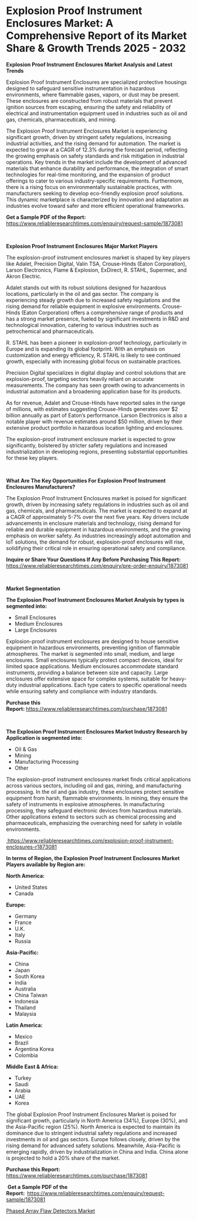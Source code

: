 <p><h1>Explosion Proof Instrument Enclosures Market: A Comprehensive Report of its Market Share & Growth Trends 2025 - 2032</h1></p><p><strong>Explosion Proof Instrument Enclosures Market Analysis and Latest Trends</strong></p>
<p><p>Explosion Proof Instrument Enclosures are specialized protective housings designed to safeguard sensitive instrumentation in hazardous environments, where flammable gases, vapors, or dust may be present. These enclosures are constructed from robust materials that prevent ignition sources from escaping, ensuring the safety and reliability of electrical and instrumentation equipment used in industries such as oil and gas, chemicals, pharmaceuticals, and mining.</p><p>The Explosion Proof Instrument Enclosures Market is experiencing significant growth, driven by stringent safety regulations, increasing industrial activities, and the rising demand for automation. The market is expected to grow at a CAGR of 12.3% during the forecast period, reflecting the growing emphasis on safety standards and risk mitigation in industrial operations. Key trends in the market include the development of advanced materials that enhance durability and performance, the integration of smart technologies for real-time monitoring, and the expansion of product offerings to cater to various industry-specific requirements. Furthermore, there is a rising focus on environmentally sustainable practices, with manufacturers seeking to develop eco-friendly explosion proof solutions. This dynamic marketplace is characterized by innovation and adaptation as industries evolve toward safer and more efficient operational frameworks.</p></p>
<p><strong>Get a Sample PDF of the Report:&nbsp;</strong> <a href="https://www.reliableresearchtimes.com/enquiry/request-sample/1873081?utm_campaign=3252&utm_medium=2&utm_source=Github&utm_content=ia&utm_term=08042025&utm_id=explosion-proof-instrument-enclosures">https://www.reliableresearchtimes.com/enquiry/request-sample/1873081</a></p>
<p>&nbsp;</p>
<p><strong>Explosion Proof Instrument Enclosures Major Market Players</strong></p>
<p><p>The explosion-proof instrument enclosures market is shaped by key players like Adalet, Precision Digital, Valin TSA, Crouse-Hinds (Eaton Corporation), Larson Electronics, Flame & Explosion, ExDirect, R. STAHL, Supermec, and Akron Electric. </p><p>Adalet stands out with its robust solutions designed for hazardous locations, particularly in the oil and gas sector. The company is experiencing steady growth due to increased safety regulations and the rising demand for reliable equipment in explosive environments. Crouse-Hinds (Eaton Corporation) offers a comprehensive range of products and has a strong market presence, fueled by significant investments in R&D and technological innovation, catering to various industries such as petrochemical and pharmaceuticals.</p><p>R. STAHL has been a pioneer in explosion-proof technology, particularly in Europe and is expanding its global footprint. With an emphasis on customization and energy efficiency, R. STAHL is likely to see continued growth, especially with increasing global focus on sustainable practices.</p><p>Precision Digital specializes in digital display and control solutions that are explosion-proof, targeting sectors heavily reliant on accurate measurements. The company has seen growth owing to advancements in industrial automation and a broadening application base for its products.</p><p>As for revenue, Adalet and Crouse-Hinds have reported sales in the range of millions, with estimates suggesting Crouse-Hinds generates over $2 billion annually as part of Eaton’s performance. Larson Electronics is also a notable player with revenue estimates around $50 million, driven by their extensive product portfolio in hazardous location lighting and enclosures.</p><p>The explosion-proof instrument enclosure market is expected to grow significantly, bolstered by stricter safety regulations and increased industrialization in developing regions, presenting substantial opportunities for these key players.</p></p>
<p>&nbsp;</p>
<p><strong>What Are The Key Opportunities For Explosion Proof Instrument Enclosures Manufacturers?</strong></p>
<p><p>The Explosion Proof Instrument Enclosures market is poised for significant growth, driven by increasing safety regulations in industries such as oil and gas, chemicals, and pharmaceuticals. The market is expected to expand at a CAGR of approximately 5-7% over the next five years. Key drivers include advancements in enclosure materials and technology, rising demand for reliable and durable equipment in hazardous environments, and the growing emphasis on worker safety. As industries increasingly adopt automation and IoT solutions, the demand for robust, explosion-proof enclosures will rise, solidifying their critical role in ensuring operational safety and compliance.</p></p>
<p><strong>Inquire or Share Your Questions If Any Before Purchasing This Report:</strong> <a href="https://www.reliableresearchtimes.com/enquiry/pre-order-enquiry/1873081?utm_campaign=3252&utm_medium=2&utm_source=Github&utm_content=ia&utm_term=08042025&utm_id=explosion-proof-instrument-enclosures">https://www.reliableresearchtimes.com/enquiry/pre-order-enquiry/1873081</a></p>
<p>&nbsp;</p>
<p><strong>Market Segmentation</strong></p>
<p><strong>The Explosion Proof Instrument Enclosures Market Analysis by types is segmented into:</strong></p>
<p><ul><li>Small Enclosures</li><li>Medium Enclosures</li><li>Large Enclosures</li></ul></p>
<p><p>Explosion-proof instrument enclosures are designed to house sensitive equipment in hazardous environments, preventing ignition of flammable atmospheres. The market is segmented into small, medium, and large enclosures. Small enclosures typically protect compact devices, ideal for limited space applications. Medium enclosures accommodate standard instruments, providing a balance between size and capacity. Large enclosures offer extensive space for complex systems, suitable for heavy-duty industrial applications. Each type caters to specific operational needs while ensuring safety and compliance with industry standards.</p></p>
<p><strong>Purchase this Report:&nbsp;</strong><a href="https://www.reliableresearchtimes.com/purchase/1873081?utm_campaign=3252&utm_medium=2&utm_source=Github&utm_content=ia&utm_term=08042025&utm_id=explosion-proof-instrument-enclosures">https://www.reliableresearchtimes.com/purchase/1873081</a></p>
<p>&nbsp;</p>
<p><strong>The Explosion Proof Instrument Enclosures Market Industry Research by Application is segmented into:</strong></p>
<p><ul><li>Oil & Gas</li><li>Mining</li><li>Manufacturing Processing</li><li>Other</li></ul></p>
<p><p>The explosion-proof instrument enclosures market finds critical applications across various sectors, including oil and gas, mining, and manufacturing processing. In the oil and gas industry, these enclosures protect sensitive equipment from harsh, flammable environments. In mining, they ensure the safety of instruments in explosive atmospheres. In manufacturing processing, they safeguard electronic devices from hazardous materials. Other applications extend to sectors such as chemical processing and pharmaceuticals, emphasizing the overarching need for safety in volatile environments.</p></p>
<p><a href="https://www.reliableresearchtimes.com/explosion-proof-instrument-enclosures-r1873081?utm_campaign=3252&utm_medium=2&utm_source=Github&utm_content=ia&utm_term=08042025&utm_id=explosion-proof-instrument-enclosures">&nbsp;https://www.reliableresearchtimes.com/explosion-proof-instrument-enclosures-r1873081</a></p>
<p><strong>In terms of Region, the Explosion Proof Instrument Enclosures Market Players available by Region are:</strong></p>
<p>
    <p> <strong> North America: </strong>
        <ul>
            <li>United States</li>
            <li>Canada</li>
        </ul>
        </p> 
    <p> <strong> Europe: </strong>
        <ul>
            <li>Germany</li>
            <li>France</li>
            <li>U.K.</li>
            <li>Italy</li>
            <li>Russia</li>
        </ul>
        </p> 
    <p> <strong> Asia-Pacific: </strong>
        <ul>
            <li>China</li>
            <li>Japan</li>
            <li>South Korea</li>
            <li>India</li>
            <li>Australia</li>
            <li>China Taiwan</li>
            <li>Indonesia</li>
            <li>Thailand</li>
            <li>Malaysia</li>
        </ul>
        </p> 
    <p> <strong> Latin America: </strong>
        <ul>
            <li>Mexico</li>
            <li>Brazil</li>
            <li>Argentina Korea</li>
            <li>Colombia</li>
        </ul>
        </p> 
    <p> <strong> Middle East & Africa: </strong>
        <ul>
            <li>Turkey</li>
            <li>Saudi</li>
            <li>Arabia</li>
            <li>UAE</li>
            <li>Korea</li>
        </ul>
    </p>
    </p>
<p><p>The global Explosion Proof Instrument Enclosures Market is poised for significant growth, particularly in North America (34%), Europe (30%), and the Asia-Pacific region (25%). North America is expected to maintain its dominance due to stringent industrial safety regulations and increased investments in oil and gas sectors. Europe follows closely, driven by the rising demand for advanced safety solutions. Meanwhile, Asia-Pacific is emerging rapidly, driven by industrialization in China and India. China alone is projected to hold a 20% share of the market.</p></p>
<p><strong>Purchase this Report: </strong><a href="https://www.reliableresearchtimes.com/purchase/1873081?utm_campaign=3252&utm_medium=2&utm_source=Github&utm_content=ia&utm_term=08042025&utm_id=explosion-proof-instrument-enclosures">https://www.reliableresearchtimes.com/purchase/1873081</a></p>
<p>&nbsp;<strong>Get a Sample PDF of the Report:&nbsp;&nbsp;</strong><a href="https://www.reliableresearchtimes.com/enquiry/request-sample/1873081?utm_campaign=3252&utm_medium=2&utm_source=Github&utm_content=ia&utm_term=08042025&utm_id=explosion-proof-instrument-enclosures">https://www.reliableresearchtimes.com/enquiry/request-sample/1873081</a></p>
<p><strong></strong></p>
<p><p><a href="https://github.com/wynonachirei9/Market-Research-Report-List-1/blob/main/phased-array-flaw-detectors-market.md?utm_campaign=3252&utm_medium=2&utm_source=Github&utm_content=ia&utm_term=08042025&utm_id=explosion-proof-instrument-enclosures">Phased Array Flaw Detectors Market</a></p></p>